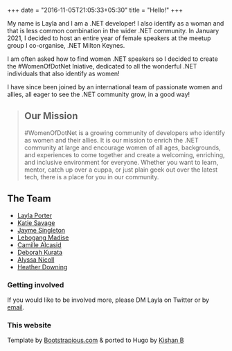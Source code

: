 +++
date = "2016-11-05T21:05:33+05:30"
title = "Hello!"
+++


My name is Layla and I am a .NET developer! I also identify as a woman and that is less common combination in the wider .NET community.
In January 2021, I decided to host an entire year of female speakers at the meetup group I co-organise, .NET Milton Keynes.

I am often asked how to find women .NET speakers so I decided to create the #WomenOfDotNet Iniative, dedicated to all the wonderful .NET individuals that also identify as women!

I have since been joined by an international team of passionate women and allies, all eager to see the .NET community grow, in a good way!

> ## Our Mission
> #WomenOfDotNet is a growing community of developers who identify as women and their allies. It is our mission to enrich the .NET community at large and encourage women of all ages, backgrounds, and experiences to come together and create a welcoming, enriching, and inclusive environment for everyone. Whether you want to learn, mentor, catch up over a cuppa, or just plain geek out over the latest tech, there is a place for you in our community.

## The Team
* [Layla Porter](https://twitter.com/laylacodesit)
* [Katie Savage](https://twitter.com/okatiesavage)
* [Jayme Singleton](https://twitter.com/JaymeSingleton1)
* [Lebogang Madise](https://twitter.com/LeboMadise)
* [Camille Alcasid](https://twitter.com/happyalcasid)
* [Deborah Kurata](https://twitter.com/DeborahKurata)
* [Alyssa Nicoll](https://twitter.com/alyssanicoll)
* [Heather Downing](https://twitter.com/quorralyne)



### Getting involved

If you would like to be involved more, please DM Layla on Twitter or by [email](mailto:laylap@vmware.com).


### This website

Template by [Bootstrapious.com](https://bootstrapious.com/free-templates)
&amp; ported to Hugo by [Kishan B](https://github.com/kishaningithub)
